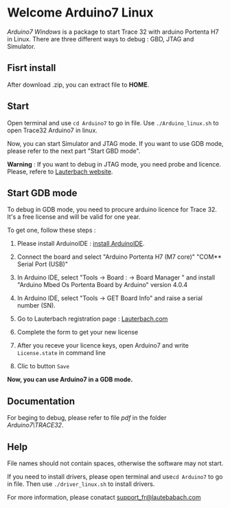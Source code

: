 # Welcome Arduino7 Linux 

_Arduino7 Windows_ is a package to start Trace 32 with arduino Portenta H7 in Linux. There are three different ways to debug : GBD, JTAG and Simulator. 


## Fisrt install

After download .zip, you can extract file to **HOME**.


## Start 

Open terminal and use `cd Arduino7` to go in file. 
Use `./Arduino_linux.sh` to open Trace32 Arduino7 in linux.

Now, you can start Simulator and JTAG mode. If you want to use GDB mode, please refer to the next part "Start GBD mode". 

__Warning__ : If you want to debug in JTAG mode, you need probe and licence. Please, refere to [Lauterbach website](https://www.lauterbach.com/).

## Start GDB mode

To debug in GDB mode, you need to procure arduino licence for Trace 32. It's a free license and will be valid for one year. 

To get one, follow these steps : 

1. Please install ArduinoIDE : [install ArduinoIDE](https://www.arduino.cc/en/software).

2. Connect the board and select "Arduino Portenta H7 (M7 core)" "COM** Serial Port (USB)" 

3. In Arduino IDE, select "Tools -> Board : -> Board Manager " and install "Arduino Mbed Os Portenta Board by Arduino" version 4.0.4

4. In Arduino IDE, select "Tools -> GET Board Info" and raise a serial number (SN). 

5. Go to Lauterbach registration page : [Lauterbach.com](https://repo.lauterbach.com/register_arduino.php)
6. Complete the form to get your new license 

7. After you receve your licence keys, open Arduino7 and write `License.state` in command line
8. Clic to button `Save`

**Now, you can use Arduino7 in a GDB mode.** 


## Documentation 
For beging to debug, please refer to file _pdf_ in the folder _Arduino7\TRACE32_.

## Help 

File names should not contain spaces, otherwise the software may not start. 

If you need to install drivers, please open terminal and use`cd Arduino7` to go in file. Then use `./driver_linux.sh` to install drivers.

For more information, please conatact support_fr@lautebabach.com

